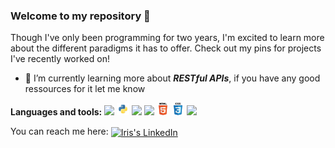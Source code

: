 ### Welcome to my repository 👋

Though I've only been programming for two years, I'm excited to learn more about the different paradigms it has to offer. Check out my pins for projects I've recently worked on!

- 🚧 I’m currently learning more about ***RESTful APIs***, if you have any good ressources for it let me know

**Languages and tools:**
<code><img height="20" src="https://raw.githubusercontent.com/jmnote/z-icons/master/svg/cpp.svg"></code>
<code><img height="20" src="https://raw.githubusercontent.com/github/explore/80688e429a7d4ef2fca1e82350fe8e3517d3494d/topics/python/python.png"></code>
<code><img height="20" src="https://raw.githubusercontent.com/jmnote/z-icons/master/16x16/php.png"></code>
<code><img height="20" src="https://raw.githubusercontent.com/jmnote/z-icons/master/svg/java.svg"></code>
<code><img height="20" src="https://raw.githubusercontent.com/devicons/devicon/master/icons/html5/html5-original-wordmark.svg"></code>
<code><img height="20" src="https://raw.githubusercontent.com/devicons/devicon/master/icons/css3/css3-original-wordmark.svg"></code>
<code><img height="20" src="https://raw.githubusercontent.com/jmnote/z-icons/master/svg/bootstrap.svg"></code>

You can reach me here: <a href="https://www.linkedin.com/in/irismariaradu/">
  <img align="center" alt="Iris's LinkedIn" width="22px" src="https://raw.githubusercontent.com/peterthehan/peterthehan/master/assets/linkedin.svg" />
</a>
